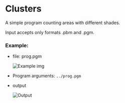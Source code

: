 # Clusters
A simple program counting areas with different shades.

Input accepts only formats .pbm and .pgm.

### Example:

  *  file: prog.pgm
  
     ![Example img][prog] 
  
  
  *  Program arguments: 
     `../prog.pgm`
  
  *  output
  
     ![Output][output]


[output]: https://github.com/PiotrZycki/Clusters/assets/96142056/1b97c444-8ec9-4f07-a515-7a2d15ff3977
[prog]: https://github.com/PiotrZycki/Clusters/assets/96142056/2886ea95-6a02-4e3d-8dba-8f9ad3f4fb0b
